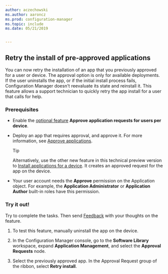```yaml
---
author: aczechowski
ms.author: aaroncz
ms.prod: configuration-manager
ms.topic: include
ms.date: 05/21/2019


---
```


## <a name="bkmk_retry"></a> Retry the install of pre-approved applications

<!--4336307-->

You can now retry the installation of an app that you previously approved for a user or device. The approval option is only for available deployments. If the user uninstalls the app, or if the initial install process fails, Configuration Manager doesn't reevaluate its state and reinstall it. This feature allows a support technician to quickly retry the app install for a user that calls for help.

### Prerequisites

- Enable the [optional feature](../../../../servers/manage/install-in-console-updates.md#bkmk_options) **Approve application requests for users per device**.  

- Deploy an app that requires approval, and approve it. For more information, see [Approve applications](../../../../../apps/deploy-use/app-approval.md#bkmk_email-approve).  

    > [!Tip]  
    > Alternatively, use the other new feature in this technical preview version to [Install applications for a device](#bkmk_device-app). It creates an approved request for the app on the device.  

- Your user account needs the **Approve** permission on the Application object. For example, the **Application Administrator** or **Application Author** built-in roles have this permission.

### Try it out!

Try to complete the tasks. Then send [Feedback](../../../../understand/find-help.md#product-feedback) with your thoughts on the feature.

1. To test this feature, manually uninstall the app on the device.

1. In the Configuration Manager console, go to the **Software Library** workspace, expand **Application Management**, and select the **Approval Requests** node.

1. Select the previously approved app. In the Approval Request group of the ribbon, select **Retry install**.
